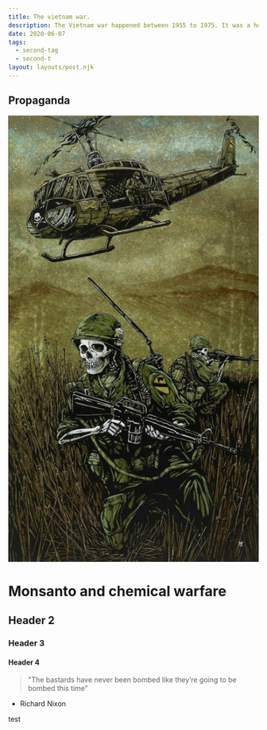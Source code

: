 ```yaml
---
title: The vietnam war.
description: The Vietnam war happened between 1955 to 1975. It was a horrific scenario for all members of the war and for the civil population. 
date: 2020-06-07
tags:
  - second-tag
  - second-t
layout: layouts/post.njk
---
```




## Propaganda


![dfgfg](/img/1570290412_71718475_3100852099929071_1513491160226594816_n.jpg)
# Monsanto and chemical warfare



## Header 2

### Header 3

#### Header 4


> "The bastards have never been bombed like they’re going to be bombed this time"

- Richard Nixon

test

